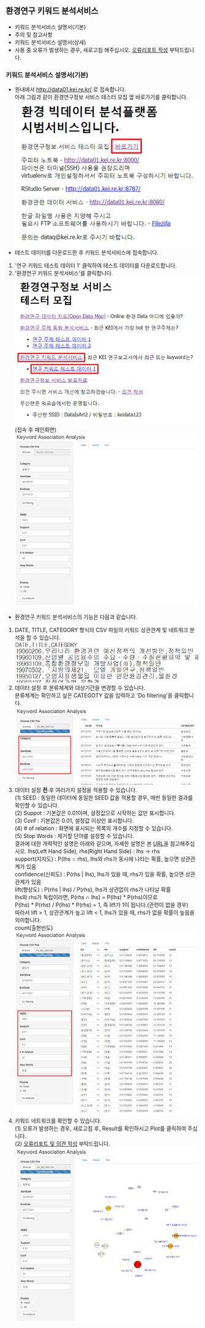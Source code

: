 ## 환경연구 키워드 분석서비스
- 키워드 분석서비스 설명서(기본)
- 주의 및 참고사항
- 키워드 분석서비스 설명서(상세)
- 사용 중 오류가 발생하는 경우, 새로고침 해주십시오. [오류리포트 작성](https://naver.me/5n3RGIQm) 부탁드립니다.
### 키워드 분석서비스 설명서(기본)
- 원내에서 http://data01.kei.re.kr/ 로 접속합니다.  
아래 그림과 같이 환경연구정보 서비스 테스터 모집 옆 바로가기를 클릭합니다.
![환경연구정보 서비스 바로가기](./imgs/바로가기.png)  
- 테스트 데이터를 다운로드한 후 키워드 분석서비스에 접속합니다.
1) '연구 키워드 테스트 데이터 1' 클릭하여 테스트 데이터를 다운로드합니다.
2) '환경연구 키워드 분석서비스'를 클릭합니다.  
![환경연구키워드동향분석 바로가기](./imgs/환경연구키워드동향분석_바로가기.png)   
(접속 후 메인화면)  
![환경연구키워드분석_메인화면](./imgs/환경연구키워드분석_메인화면.png)    
- 환경연구 키워드 분석서비스의 기능은 다음과 같습니다.    
1) DATE, TITLE, CATEGORY 형식의 CSV 파일의 키워드 상관관계 및 네트워크 분석을 할 수 있습니다.   
![입력 데이터 예제](./imgs/환경연구키워드분석_CSV.png)    
2) 데이터 설정 후 분류체계와 대상기간을 변경할 수 있습니다.  
   분류체계는 확인하고 싶은 CATEGOTY 값을 입력하고 'Do filtering'을 클릭합니다.  
![환경연구키워드분석_필터링](./imgs/환경연구키워드분석_필터링.png)    
3) 데이터 설정 <b>전</b>·후 여러가지 설정을 적용할 수 있습니다.  
(1) SEED : 동일한 데이터에 동일한 SEED 값을 적용할 경우, 매번 동일한 결과를 확인할 수 있습니다.  
(2) Suppot : 기본값은 0.01이며, 설정값으로 시작하는 값만 표시합니다.  
(3) Conf : 기본값은 0.01, 설정값 이상만 표시합니다.  
(4) # of relation : 화면에 표시되는 목록의 개수를 지정할 수 있습니다.  
(5) Stop Words : 제거할 단어를 설정할 수 있습니다.  
결과에 대한 개략적인 설명은 아래와 같으며, 자세한 설명은 본 [URL](https://ratsgo.github.io/machine%20learning/2017/04/08/apriori/)을 참고해주십시오.
lhs(Left Hand Side), rhs(Right Hand Side) : lhs → rhs  
support(지지도) : P(lhs ∩ rhs), lhs와 rhs가 동시에 나타는 확률, 높으면 상관관계가 있음  
confidence(신뢰도) : P(rhs | lhs), lhs가 있을 때, rhs가 있을 확률, 높으면 상관관계가 있음  
lift(향상도) : P(rhs | lhs) / P(rhs), lhs가 상관없이 rhs가 나타날 확률  
lhs와 rhs가 독립이라면, P(rhs ∩ lhs) = P(lhs) * P(rhs)이므로  
P(lhs) * P(rhs)  / P(lhs) * P(rhs) = 1, 즉 lift가 1이 됩니다.(관련이 없을 경우)  
따라서 lift > 1, 상관관계가 높고 lift < 1, lhs가 있을 때, rhs가 없을 확률이 높음을 의미합니다.  
count(출현빈도)  
![환경연구키워드분석_연관분석](./imgs/환경연구키워드분석_연관분석2.png)   
4) 키워드 네트워크를 확인할 수 있습니다.  
(1) 오류가 발생하는 경우, 새로고침 후, Result를 확인하시고 Plot를 클릭하여 주십니다.  
(2) [오류리포트 및 의견 작성](https://naver.me/5n3RGIQm) 부탁드립니다.  
![환경연구키워드분석_시각화](./imgs/환경연구키워드분석_시각화.png)   
